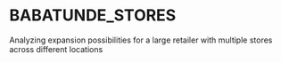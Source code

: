 # BABATUNDE_STORES
Analyzing expansion possibilities for a large retailer with multiple stores across different locations
